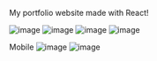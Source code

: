 My portfolio website made with React!

![image](https://github.com/user-attachments/assets/7edd2a57-c244-49b8-924e-e2a15c3ef16d)
![image](https://github.com/user-attachments/assets/d2b63ddf-aa7c-47ac-b0e7-4a9c7b6bc41e)
![image](https://github.com/user-attachments/assets/cae86ffe-e805-4ea1-b263-07eafb089b6c)
![image](https://github.com/user-attachments/assets/47fd668b-b67d-4e8d-a580-bbcf41788bc8)


Mobile
![image](https://github.com/user-attachments/assets/61f26324-f674-4623-8164-35481f8b3dba)
![image](https://github.com/user-attachments/assets/d138edd6-cc2e-4f0b-ac4c-ddabb76d730b)

